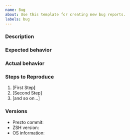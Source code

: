 ```yaml
---
name: Bug
about: Use this template for creating new bug reports.
labels: bug
---
```

<!-- Please check if a similar issue already exists or has been closed before before opening your issue. -->

### Description
<!-- Provide a general description of the bug -->

### Expected behavior

<!-- What you expected to happen -->

### Actual behavior

<!-- What actually happened -->

### Steps to Reproduce

1. [First Step]
2. [Second Step]
3. [and so on...]

### Versions

  - Prezto commit:
  - ZSH version:
  - OS information:
